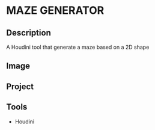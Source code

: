 # MAZE GENERATOR

## Description

A Houdini tool that generate a maze based on a 2D shape

## Image

## Project

## Tools

- Houdini
